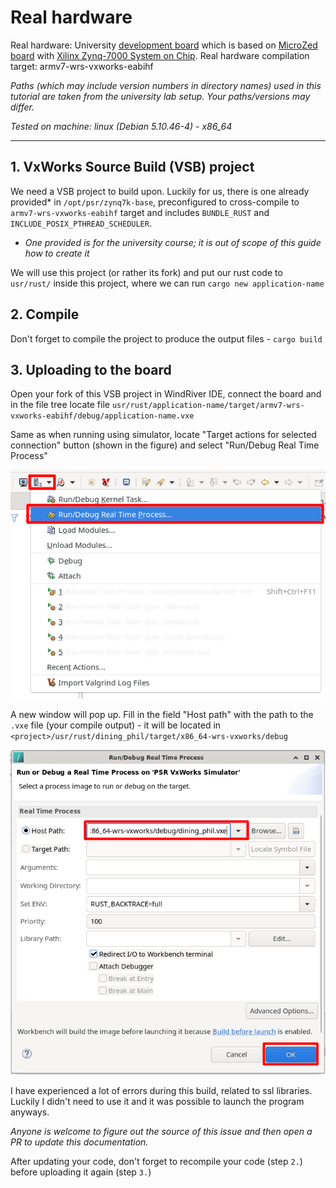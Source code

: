 # Real hardware

Real hardware: University [development board](https://rtime.felk.cvut.cz/psr/cviceni/mzapo/) which is based on [MicroZed board](https://www.avnet.com/wps/portal/us/products/avnet-boards/avnet-board-families/microzed) with [Xilinx Zynq-7000 System on Chip](https://www.xilinx.com/products/silicon-devices/soc/zynq-7000.html). 
Real hardware compilation target: armv7-wrs-vxworks-eabihf

*Paths (which may include version numbers in directory names) used in this tutorial are taken from the university lab setup. Your paths/versions may differ.*

*Tested on machine: linux (Debian 5.10.46-4) - x86_64*

---

## 1. VxWorks Source Build (VSB) project

We need a VSB project to build upon. Luckily for us, there is one already provided* in `/opt/psr/zynq7k-base`, preconfigured to cross-compile to `armv7-wrs-vxworks-eabihf` target and includes `BUNDLE_RUST` and `INCLUDE_POSIX_PTHREAD_SCHEDULER`.

* *One provided is for the university course; it is out of scope of this guide how to create it* 

We will use this project (or rather its fork) and put our rust code to `usr/rust/` inside this project, where we can run `cargo new application-name`


## 2. Compile

Don't forget to compile the project to produce the output files - `cargo build`

## 3. Uploading to the board

Open your fork of this VSB project in WindRiver IDE, connect the board and in the file tree locate file `usr/rust/application-name/target/armv7-wrs-vxworks-eabihf/debug/application-name.vxe`

Same as when running using simulator, locate "Target actions for selected connection" button (shown in the figure) and select "Run/Debug Real Time Process"

![Target actions for selected connection](figures/run-rtp-select.png)

A new window will pop up. Fill in the field "Host path" with the path to the `.vxe` file (your compile output) - it will be located in `<project>/usr/rust/dining_phil/target/x86_64-wrs-vxworks/debug`

![RTP run target configuration](figures/run-rtp.png)

I have experienced a lot of errors during this build, related to ssl libraries. Luckily I didn't need to use it and it was possible to launch the program anyways.

*Anyone is welcome to figure out the source of this issue and then open a PR to update this documentation.*


After updating your code, don't forget to recompile your code (step `2.`) before uploading it again (step `3.`)
